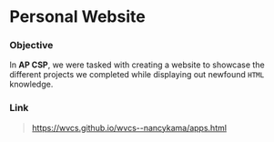 # Personal Website

### Objective
In **AP CSP**, we were tasked with creating a website to showcase the different projects we completed while displaying out newfound `HTML` knowledge.

### Link
> https://wvcs.github.io/wvcs--nancykama/apps.html
